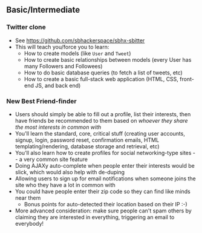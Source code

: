 ## Basic/Intermediate

### Twitter clone

* See https://github.com/sbhackerspace/sbhx-sbitter
* This will teach you/force you to learn:
    * How to create models (like `User` and `Tweet`)
    * How to create basic relationships between models (every User has many Followers and Followees)
    * How to do basic database queries (to fetch a list of tweets, etc)
    * How to create a basic full-stack web application (HTML, CSS, front-end JS, and back end)

### New Best Friend-finder

* Users should simply be able to fill out a profile, list their interests, then have friends be recommended to them based on _whoever they share the most interests in common with_
* You'll learn the standard, core, critical stuff (creating user accounts, signup, login, password reset, confirmation emails, HTML templating/rendering, database storage and retrieval, etc)
* You'll also learn how to create profiles for social networking-type sites -- a very common site feature
* Doing AJAXy auto-complete when people enter their interests would be slick, which would also help with de-duping
* Allowing users to sign up for email notifications when someone joins the site who they have a lot in common with
* You could have people enter their zip code so they can find like minds near them
    * Bonus points for auto-detected their location based on their IP :-)
* More advanced consideration: make sure people can't spam others by claiming they are interested in everything, triggering an email to everybody!
